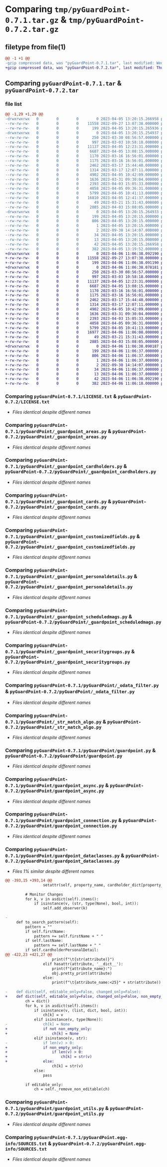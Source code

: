 # Comparing `tmp/pyGuardPoint-0.7.1.tar.gz` & `tmp/pyGuardPoint-0.7.2.tar.gz`

## filetype from file(1)

```diff
@@ -1 +1 @@
-gzip compressed data, was "pyGuardPoint-0.7.1.tar", last modified: Wed Apr  5 13:20:15 2023, max compression
+gzip compressed data, was "pyGuardPoint-0.7.2.tar", last modified: Thu Apr  6 11:06:38 2023, max compression
```

## Comparing `pyGuardPoint-0.7.1.tar` & `pyGuardPoint-0.7.2.tar`

### file list

```diff
@@ -1,29 +1,29 @@
-drwxrwxrwx   0        0        0        0 2023-04-05 13:20:15.266958 pyGuardPoint-0.7.1/
--rw-rw-rw-   0        0        0    11558 2022-09-27 13:07:38.000000 pyGuardPoint-0.7.1/LICENSE.txt
--rw-rw-rw-   0        0        0      199 2023-04-05 13:20:15.265936 pyGuardPoint-0.7.1/PKG-INFO
-drwxrwxrwx   0        0        0        0 2023-04-05 13:20:15.254937 pyGuardPoint-0.7.1/pyGuardPoint/
--rw-rw-rw-   0        0        0      250 2023-03-30 08:56:57.000000 pyGuardPoint-0.7.1/pyGuardPoint/__init__.py
--rw-rw-rw-   0        0        0      997 2023-03-03 10:58:18.000000 pyGuardPoint-0.7.1/pyGuardPoint/_guardpoint_areas.py
--rw-rw-rw-   0        0        0    11137 2023-04-05 12:23:31.000000 pyGuardPoint-0.7.1/pyGuardPoint/_guardpoint_cardholders.py
--rw-rw-rw-   0        0        0     6687 2023-04-05 13:08:15.000000 pyGuardPoint-0.7.1/pyGuardPoint/_guardpoint_cards.py
--rw-rw-rw-   0        0        0     1170 2023-03-16 16:56:01.000000 pyGuardPoint-0.7.1/pyGuardPoint/_guardpoint_customizedfields.py
--rw-rw-rw-   0        0        0     1175 2023-03-16 16:56:01.000000 pyGuardPoint-0.7.1/pyGuardPoint/_guardpoint_personaldetails.py
--rw-rw-rw-   0        0        0     2462 2023-03-17 15:44:40.000000 pyGuardPoint-0.7.1/pyGuardPoint/_guardpoint_scheduledmags.py
--rw-rw-rw-   0        0        0     1314 2023-03-17 12:07:11.000000 pyGuardPoint-0.7.1/pyGuardPoint/_guardpoint_securitygroups.py
--rw-rw-rw-   0        0        0     4902 2023-04-05 10:42:09.000000 pyGuardPoint-0.7.1/pyGuardPoint/_odata_filter.py
--rw-rw-rw-   0        0        0     1636 2023-03-31 09:30:04.000000 pyGuardPoint-0.7.1/pyGuardPoint/_str_match_algo.py
--rw-rw-rw-   0        0        0     2393 2023-04-03 15:05:33.000000 pyGuardPoint-0.7.1/pyGuardPoint/guardpoint.py
--rw-rw-rw-   0        0        0     4058 2023-04-05 09:36:31.000000 pyGuardPoint-0.7.1/pyGuardPoint/guardpoint_async.py
--rw-rw-rw-   0        0        0     5799 2023-04-05 10:41:13.000000 pyGuardPoint-0.7.1/pyGuardPoint/guardpoint_connection.py
--rw-rw-rw-   0        0        0    16810 2023-04-05 12:41:37.000000 pyGuardPoint-0.7.1/pyGuardPoint/guardpoint_dataclasses.py
--rw-rw-rw-   0        0        0       49 2023-03-21 15:31:43.000000 pyGuardPoint-0.7.1/pyGuardPoint/guardpoint_error.py
--rw-rw-rw-   0        0        0     2885 2023-04-03 15:08:05.000000 pyGuardPoint-0.7.1/pyGuardPoint/guardpoint_utils.py
-drwxrwxrwx   0        0        0        0 2023-04-05 13:20:15.264933 pyGuardPoint-0.7.1/pyGuardPoint.egg-info/
--rw-rw-rw-   0        0        0      199 2023-04-05 13:20:15.000000 pyGuardPoint-0.7.1/pyGuardPoint.egg-info/PKG-INFO
--rw-rw-rw-   0        0        0      806 2023-04-05 13:20:15.000000 pyGuardPoint-0.7.1/pyGuardPoint.egg-info/SOURCES.txt
--rw-rw-rw-   0        0        0        1 2023-04-05 13:20:15.000000 pyGuardPoint-0.7.1/pyGuardPoint.egg-info/dependency_links.txt
--rw-rw-rw-   0        0        0        2 2022-09-30 14:14:07.000000 pyGuardPoint-0.7.1/pyGuardPoint.egg-info/not-zip-safe
--rw-rw-rw-   0        0        0       34 2023-04-05 13:20:15.000000 pyGuardPoint-0.7.1/pyGuardPoint.egg-info/requires.txt
--rw-rw-rw-   0        0        0       13 2023-04-05 13:20:15.000000 pyGuardPoint-0.7.1/pyGuardPoint.egg-info/top_level.txt
--rw-rw-rw-   0        0        0       42 2023-04-05 13:20:15.266958 pyGuardPoint-0.7.1/setup.cfg
--rw-rw-rw-   0        0        0      382 2023-04-05 13:19:52.000000 pyGuardPoint-0.7.1/setup.py
+drwxrwxrwx   0        0        0        0 2023-04-06 11:06:38.092190 pyGuardPoint-0.7.2/
+-rw-rw-rw-   0        0        0    11558 2022-09-27 13:07:38.000000 pyGuardPoint-0.7.2/LICENSE.txt
+-rw-rw-rw-   0        0        0      199 2023-04-06 11:06:38.091190 pyGuardPoint-0.7.2/PKG-INFO
+drwxrwxrwx   0        0        0        0 2023-04-06 11:06:38.078181 pyGuardPoint-0.7.2/pyGuardPoint/
+-rw-rw-rw-   0        0        0      250 2023-03-30 08:56:57.000000 pyGuardPoint-0.7.2/pyGuardPoint/__init__.py
+-rw-rw-rw-   0        0        0      997 2023-03-03 10:58:18.000000 pyGuardPoint-0.7.2/pyGuardPoint/_guardpoint_areas.py
+-rw-rw-rw-   0        0        0    11137 2023-04-05 12:23:31.000000 pyGuardPoint-0.7.2/pyGuardPoint/_guardpoint_cardholders.py
+-rw-rw-rw-   0        0        0     6687 2023-04-05 13:08:15.000000 pyGuardPoint-0.7.2/pyGuardPoint/_guardpoint_cards.py
+-rw-rw-rw-   0        0        0     1170 2023-03-16 16:56:01.000000 pyGuardPoint-0.7.2/pyGuardPoint/_guardpoint_customizedfields.py
+-rw-rw-rw-   0        0        0     1175 2023-03-16 16:56:01.000000 pyGuardPoint-0.7.2/pyGuardPoint/_guardpoint_personaldetails.py
+-rw-rw-rw-   0        0        0     2462 2023-03-17 15:44:40.000000 pyGuardPoint-0.7.2/pyGuardPoint/_guardpoint_scheduledmags.py
+-rw-rw-rw-   0        0        0     1314 2023-03-17 12:07:11.000000 pyGuardPoint-0.7.2/pyGuardPoint/_guardpoint_securitygroups.py
+-rw-rw-rw-   0        0        0     4902 2023-04-05 10:42:09.000000 pyGuardPoint-0.7.2/pyGuardPoint/_odata_filter.py
+-rw-rw-rw-   0        0        0     1636 2023-03-31 09:30:04.000000 pyGuardPoint-0.7.2/pyGuardPoint/_str_match_algo.py
+-rw-rw-rw-   0        0        0     2393 2023-04-03 15:05:33.000000 pyGuardPoint-0.7.2/pyGuardPoint/guardpoint.py
+-rw-rw-rw-   0        0        0     4058 2023-04-05 09:36:31.000000 pyGuardPoint-0.7.2/pyGuardPoint/guardpoint_async.py
+-rw-rw-rw-   0        0        0     5799 2023-04-05 10:41:13.000000 pyGuardPoint-0.7.2/pyGuardPoint/guardpoint_connection.py
+-rw-rw-rw-   0        0        0    16977 2023-04-06 11:06:08.000000 pyGuardPoint-0.7.2/pyGuardPoint/guardpoint_dataclasses.py
+-rw-rw-rw-   0        0        0       49 2023-03-21 15:31:43.000000 pyGuardPoint-0.7.2/pyGuardPoint/guardpoint_error.py
+-rw-rw-rw-   0        0        0     2885 2023-04-03 15:08:05.000000 pyGuardPoint-0.7.2/pyGuardPoint/guardpoint_utils.py
+drwxrwxrwx   0        0        0        0 2023-04-06 11:06:38.090187 pyGuardPoint-0.7.2/pyGuardPoint.egg-info/
+-rw-rw-rw-   0        0        0      199 2023-04-06 11:06:37.000000 pyGuardPoint-0.7.2/pyGuardPoint.egg-info/PKG-INFO
+-rw-rw-rw-   0        0        0      806 2023-04-06 11:06:37.000000 pyGuardPoint-0.7.2/pyGuardPoint.egg-info/SOURCES.txt
+-rw-rw-rw-   0        0        0        1 2023-04-06 11:06:37.000000 pyGuardPoint-0.7.2/pyGuardPoint.egg-info/dependency_links.txt
+-rw-rw-rw-   0        0        0        2 2022-09-30 14:14:07.000000 pyGuardPoint-0.7.2/pyGuardPoint.egg-info/not-zip-safe
+-rw-rw-rw-   0        0        0       34 2023-04-06 11:06:37.000000 pyGuardPoint-0.7.2/pyGuardPoint.egg-info/requires.txt
+-rw-rw-rw-   0        0        0       13 2023-04-06 11:06:37.000000 pyGuardPoint-0.7.2/pyGuardPoint.egg-info/top_level.txt
+-rw-rw-rw-   0        0        0       42 2023-04-06 11:06:38.092190 pyGuardPoint-0.7.2/setup.cfg
+-rw-rw-rw-   0        0        0      382 2023-04-06 11:06:18.000000 pyGuardPoint-0.7.2/setup.py
```

### Comparing `pyGuardPoint-0.7.1/LICENSE.txt` & `pyGuardPoint-0.7.2/LICENSE.txt`

 * *Files identical despite different names*

### Comparing `pyGuardPoint-0.7.1/pyGuardPoint/_guardpoint_areas.py` & `pyGuardPoint-0.7.2/pyGuardPoint/_guardpoint_areas.py`

 * *Files identical despite different names*

### Comparing `pyGuardPoint-0.7.1/pyGuardPoint/_guardpoint_cardholders.py` & `pyGuardPoint-0.7.2/pyGuardPoint/_guardpoint_cardholders.py`

 * *Files identical despite different names*

### Comparing `pyGuardPoint-0.7.1/pyGuardPoint/_guardpoint_cards.py` & `pyGuardPoint-0.7.2/pyGuardPoint/_guardpoint_cards.py`

 * *Files identical despite different names*

### Comparing `pyGuardPoint-0.7.1/pyGuardPoint/_guardpoint_customizedfields.py` & `pyGuardPoint-0.7.2/pyGuardPoint/_guardpoint_customizedfields.py`

 * *Files identical despite different names*

### Comparing `pyGuardPoint-0.7.1/pyGuardPoint/_guardpoint_personaldetails.py` & `pyGuardPoint-0.7.2/pyGuardPoint/_guardpoint_personaldetails.py`

 * *Files identical despite different names*

### Comparing `pyGuardPoint-0.7.1/pyGuardPoint/_guardpoint_scheduledmags.py` & `pyGuardPoint-0.7.2/pyGuardPoint/_guardpoint_scheduledmags.py`

 * *Files identical despite different names*

### Comparing `pyGuardPoint-0.7.1/pyGuardPoint/_guardpoint_securitygroups.py` & `pyGuardPoint-0.7.2/pyGuardPoint/_guardpoint_securitygroups.py`

 * *Files identical despite different names*

### Comparing `pyGuardPoint-0.7.1/pyGuardPoint/_odata_filter.py` & `pyGuardPoint-0.7.2/pyGuardPoint/_odata_filter.py`

 * *Files identical despite different names*

### Comparing `pyGuardPoint-0.7.1/pyGuardPoint/_str_match_algo.py` & `pyGuardPoint-0.7.2/pyGuardPoint/_str_match_algo.py`

 * *Files identical despite different names*

### Comparing `pyGuardPoint-0.7.1/pyGuardPoint/guardpoint.py` & `pyGuardPoint-0.7.2/pyGuardPoint/guardpoint.py`

 * *Files identical despite different names*

### Comparing `pyGuardPoint-0.7.1/pyGuardPoint/guardpoint_async.py` & `pyGuardPoint-0.7.2/pyGuardPoint/guardpoint_async.py`

 * *Files identical despite different names*

### Comparing `pyGuardPoint-0.7.1/pyGuardPoint/guardpoint_connection.py` & `pyGuardPoint-0.7.2/pyGuardPoint/guardpoint_connection.py`

 * *Files identical despite different names*

### Comparing `pyGuardPoint-0.7.1/pyGuardPoint/guardpoint_dataclasses.py` & `pyGuardPoint-0.7.2/pyGuardPoint/guardpoint_dataclasses.py`

 * *Files 1% similar despite different names*

```diff
@@ -393,15 +393,14 @@
                 setattr(self, property_name, cardholder_dict[property_name])
 
         # Monitor Changes
         for k, v in asdict(self).items():
             if isinstance(v, (str, type(None), bool, int)):
                 self.add_observer(k)
 
-
     def to_search_pattern(self):
         pattern = ""
         if self.firstName:
             pattern += self.firstName + " "
         if self.lastName:
             pattern += self.lastName + " "
         if self.cardholderPersonalDetail:
@@ -422,23 +421,27 @@
                     print(f"\t{str(attribute)}")
                 elif hasattr(attribute, '__dict__'):
                     print(f"{attribute_name}:")
                     obj.pretty_print(attribute)
                 else:
                     print(f"\t{attribute_name:<25}" + str(attribute))
 
-    def dict(self, editable_only=False, changed_only=False):
+    def dict(self, editable_only=False, changed_only=False, non_empty_only=False):
         ch = dict()
         for k, v in asdict(self).items():
             if isinstance(v, (list, dict, bool, int)):
                 ch[k] = v
             elif isinstance(v, type(None)):
-                ch[k] = None
+                if not non_empty_only:
+                    ch[k] = None
             elif isinstance(v, str):
-                if len(v) > 0:
+                if non_empty_only:
+                    if len(v) > 0:
+                        ch[k] = str(v)
+                else:
                     ch[k] = str(v)
             else:
                 pass
 
         if editable_only:
             ch = self._remove_non_editable(ch)
```

### Comparing `pyGuardPoint-0.7.1/pyGuardPoint/guardpoint_utils.py` & `pyGuardPoint-0.7.2/pyGuardPoint/guardpoint_utils.py`

 * *Files identical despite different names*

### Comparing `pyGuardPoint-0.7.1/pyGuardPoint.egg-info/SOURCES.txt` & `pyGuardPoint-0.7.2/pyGuardPoint.egg-info/SOURCES.txt`

 * *Files identical despite different names*


